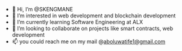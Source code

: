 - 👋 Hi, I’m @SKENGMANE
- 👀 I’m interested in web development and blockchain development
- 🌱 I’m currently learning Software Engineering at ALX
- 💞️ I’m looking to collaborate on projects like smart contracts, web development
- 📫 you could reach me on my mail @aboluwatife1@gmail.com

<!---
SKENGMANE/SKENGMANE is a ✨ special ✨ repository because its `README.md` (this file) appears on your GitHub profile.
You can click the Preview link to take a look at your changes.
--->
